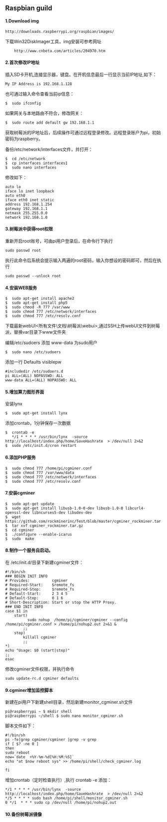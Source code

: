 ﻿## Raspbian guild

#### 1.Download img

    http://downloads.raspberrypi.org/raspbian/images/

下载Win32DiskImager工具，img安装可参考网址
````
    http://www.cnbeta.com/articles/204970.htm
````

#### 2.首次修改IP地址
插入SD卡开机,连接显示器，键盘。在开机信息最后一行显示当前IP地址,如下：
````
My IP Address is 192.168.1.128
````

也可通过输入命令查看当前ip信息：
````
$  sudo ifconfig
````

如果网关与本地路由不符合，修改网关：
    
````
$  sudo route add default gw 192.168.1.1
````

获取树莓派的IP地址后，后续操作可通过远程登录修改。远程登录账户为pi，初始密码为raspberry。

备份/etc/network/interfaces文件，并打开：
````
$  cd /etc/network
$  cp interfaces interfaces1
$  sudo nano interfaces
````
修改如下：
````
auto lo
iface lo inet loopback
auto eth0
iface eth0 inet static
address 192.168.1.254
gateway 192.168.1.1
netmask 255.255.0.0
network 192.168.1.0
````

#### 3.树莓派中获得root权限

重新开启root账号，可由pi用户登录后，在命令行下执行
````
sudo passwd root
````
执行此命令后系统会提示输入两遍的root密码，输入你想设的密码即可，然后在执行
````
sudo passwd --unlock root
````

#### 4.安装WEB服务

````
$  sudo apt-get install apache2
$  sudo apt-get install php5
$  sudo chmod -R 777 /var/www
$  sudo chmod 777 /etc/network/interfaces
$  sudo chmod 777 /etc/resolv.conf 
````
下载最新webUI<所有文件\文档\树莓派\webui>,通过SSH上传webUI文件到树莓派，替换var目录下www文件夹

编辑/etc/sudoers 添加 www-data 为sudo用户

````
$  sudo nano /etc/sudoers
````

添加一行 Defaults visiblepw

````
#includedir /etc/sudoers.d
pi ALL=(ALL) NOPASSWD: ALL
www-data ALL=(ALL) NOPASSWD: ALL
````

#### 5.增加算力图形界面

安装lynx 

````
$  sudo apt-get install lynx
````

添加crontab，1分钟保存一次数据

````
$  crontab -e
   */1 * * * * /usr/bin/lynx  -source  http://localhost/index.php/home/SaveHashrate  > /dev/null 2>&2
$  sudo /etc/init.d/cron restart
````

#### 6.添加PHP服务

````
$  sudo chmod 777 /home/pi/cgminer.conf 
$  sudo chmod 777 /var/www/data
$  sudo chmod 777 /etc/network/interfaces
$  sudo chmod 777 /etc/resolv.conf 
````
#### 7.安装cgminer

```
$  sudo apt-get update
$  sudo apt-get install libusb-1.0-0-dev libusb-1.0-0 libcurl4-openssl-dev libncurses5-dev libudev-dev
$  wget https://github.com/rockminerinc/Test/blob/master/cgminer_rockminer.tar.gz
$  tar xvf cgminer_rockminer.tar.gz
$  cd cgminer
$  ./configure --enable-icarus
$  sudo  make
```

#### 8.制作一个服务自启动。
在 /etc/init.d/目录下新建cgminer文件：

```
#!/bin/sh
### BEGIN INIT INFO
# Provides:          cgminer
# Required-Start:    $remote_fs
# Required-Stop:     $remote_fs
# Default-Start:     2 3 4 5
# Default-Stop:      0 1 6
# Short-Description: Start or stop the HTTP Proxy.
### END INIT INFO
case $1 in
    start)
          sudo nohup  /home/pi/cgminer/cgminer --config /home/pi/cgminer.conf > /home/pi/nohup2.out 2>&1 &
        ;;
    stop)
        killall cgminer
        ;;
*)
echo "Usage: $0 (start|stop)"
;;
esac
```

修改cgminer文件权限，并执行命令

```
sudo update-rc.d cgminer defaults
```

####  9.cgminer增加监控脚本

新建在pi用户下新建shell目录，然后新建monitor_cgminer.sh文件
````
pi@raspberrypi ~ $ mkdir shell 
pi@raspberrypi ~/shell $ sudo nano monitor_cgminer.sh
````
脚本文件如下：

````
#!/bin/sh
ps -fe|grep cgminer/cgminer |grep -v grep
if [ $? -ne 0 ]
then
sudo reboot
now=`date  +%Y-%m-%d[%H:%M:%S]` 
echo "at $now reboot sys" >> /home/pi/shell/check_cgminer.log 

fi
````
增加crontab（定时检查执行）,执行 crontab -e  添加：

````
*/1 * * * * /usr/bin/lynx  -source  http://localhost/index.php/home/SaveHashrate  > /dev/null 2>&2
*/5 * * * * sudo bash /home/pi/shell/monitor_cgminer.sh
0 */1  * * * sudo cp /dev/null /home/pi/nohup2.out
````

#### 10.备份树莓派镜像
